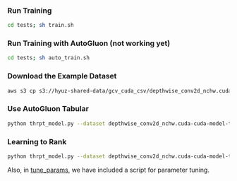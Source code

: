 ### Run Training

```bash
cd tests; sh train.sh
```

### Run Training with AutoGluon (not working yet)

```bash
cd tests; sh auto_train.sh
```

### Download the Example Dataset

```bash
aws s3 cp s3://hyuz-shared-data/gcv_cuda_csv/depthwise_conv2d_nchw.cuda-cuda-model-t4.csv .
```

### Use AutoGluon Tabular

```bash
python thrpt_model.py --dataset depthwise_conv2d_nchw.cuda-cuda-model-t4.csv --algo auto --out_dir thrpt_autogluon
```

### Learning to Rank

```bash
python thrpt_model.py --dataset depthwise_conv2d_nchw.cuda-cuda-model-t4.csv --algo nn --gpus 0 --out_dir thrpt_nn_model
```

Also, in [tune_params](tune_params), we have included a script for parameter tuning.
